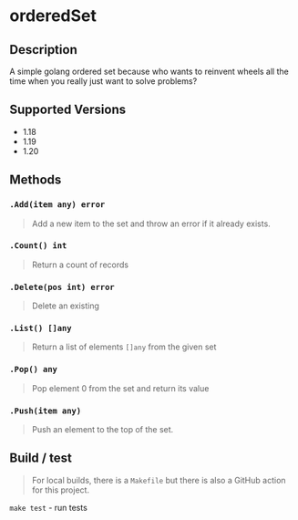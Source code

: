orderedSet
==========

## Description

A simple golang ordered set because who wants to reinvent wheels all the time
when you really just want to solve problems?

## Supported Versions

- 1.18
- 1.19
- 1.20

## Methods

### `.Add(item any) error`

> Add a new item to the set and throw an error if it already exists.

### `.Count() int`

> Return a count of records

### `.Delete(pos int) error`

> Delete an existing

### `.List() []any`

> Return a list of elements `[]any` from the given set

### `.Pop() any`

> Pop element 0 from the set and return its value

### `.Push(item any)`

> Push an element to the top of the set.

## Build / test

> For local builds, there is a `Makefile` but there is also a GitHub action for this
> project.

`make test` - run tests 

